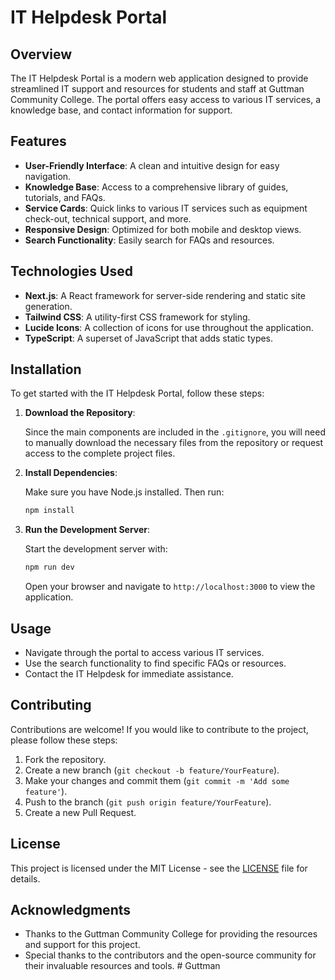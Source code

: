 # IT Helpdesk Portal

## Overview

The IT Helpdesk Portal is a modern web application designed to provide streamlined IT support and resources for students and staff at Guttman Community College. The portal offers easy access to various IT services, a knowledge base, and contact information for support.

## Features

- **User-Friendly Interface**: A clean and intuitive design for easy navigation.
- **Knowledge Base**: Access to a comprehensive library of guides, tutorials, and FAQs.
- **Service Cards**: Quick links to various IT services such as equipment check-out, technical support, and more.
- **Responsive Design**: Optimized for both mobile and desktop views.
- **Search Functionality**: Easily search for FAQs and resources.

## Technologies Used

- **Next.js**: A React framework for server-side rendering and static site generation.
- **Tailwind CSS**: A utility-first CSS framework for styling.
- **Lucide Icons**: A collection of icons for use throughout the application.
- **TypeScript**: A superset of JavaScript that adds static types.

## Installation

To get started with the IT Helpdesk Portal, follow these steps:

1. **Download the Repository**:

   Since the main components are included in the `.gitignore`, you will need to manually download the necessary files from the repository or request access to the complete project files.

2. **Install Dependencies**:

   Make sure you have Node.js installed. Then run:

   ```bash
   npm install
   ```

3. **Run the Development Server**:

   Start the development server with:

   ```bash
   npm run dev
   ```

   Open your browser and navigate to `http://localhost:3000` to view the application.

## Usage

- Navigate through the portal to access various IT services.
- Use the search functionality to find specific FAQs or resources.
- Contact the IT Helpdesk for immediate assistance.

## Contributing

Contributions are welcome! If you would like to contribute to the project, please follow these steps:

1. Fork the repository.
2. Create a new branch (`git checkout -b feature/YourFeature`).
3. Make your changes and commit them (`git commit -m 'Add some feature'`).
4. Push to the branch (`git push origin feature/YourFeature`).
5. Create a new Pull Request.

## License

This project is licensed under the MIT License - see the [LICENSE](LICENSE) file for details.

## Acknowledgments

- Thanks to the Guttman Community College for providing the resources and support for this project.
- Special thanks to the contributors and the open-source community for their invaluable resources and tools.
#   G u t t m a n  
 